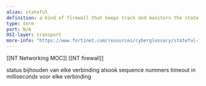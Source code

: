 ```yaml
---
alias: stateful
definition: a kind of firewall that keeps track and monitors the state of active network connections while analyzing incoming traffic and looking for potential traffic and data risks
type: term
port: N/A
OSI-layer: transport
more-info: "https://www.fortinet.com/resources/cyberglossary/stateful-firewall"
---
```

[[NT Networking MOC]]
[[NT firewall]]

status bijhouden van elke verbinding
alsook sequence nummers
timeout in milliseconds voor elke verbinding